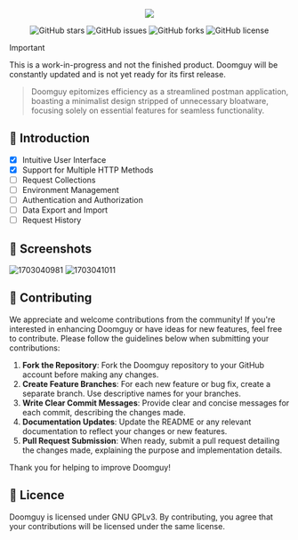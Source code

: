 <p align="center">
  <img src="https://github.com/CMOISDEAD/doomguy/assets/51010598/8a89ddc8-eadd-478d-b0b0-63d0711345f9" />
</p>

<div align="center">

![GitHub stars](https://img.shields.io/github/stars/cmoisdead/doomguy)
![GitHub issues](https://img.shields.io/github/issues/cmoisdead/doomguy)
![GitHub forks](https://img.shields.io/github/forks/cmoisdead/doomguy)
![GitHub license](https://img.shields.io/github/license/CMOISDEAD/doomguy)

</div>

> [!IMPORTANT]
> This is a work-in-progress and not the finished product.
> Doomguy will be constantly updated and is not yet ready for its first release.

> Doomguy epitomizes efficiency as a streamlined postman application, boasting a minimalist design stripped of unnecessary bloatware, focusing solely on essential features for seamless functionality.

## 🥓 Introduction

- [x] Intuitive User Interface
- [x] Support for Multiple HTTP Methods
- [ ] Request Collections
- [ ] Environment Management
- [ ] Authentication and Authorization
- [ ] Data Export and Import
- [ ] Request History

## 📸 Screenshots

![1703040981](https://github.com/CMOISDEAD/doomguy/assets/51010598/bba0cb9d-266d-45e2-86ea-e6897c3c28aa)
![1703041011](https://github.com/CMOISDEAD/doomguy/assets/51010598/8563168b-58e4-451e-a06e-f3551b88e511)

## 🤝 Contributing
We appreciate and welcome contributions from the community! If you're interested in enhancing Doomguy or have ideas for new features, feel free to contribute. Please follow the guidelines below when submitting your contributions:

1. **Fork the Repository**: Fork the Doomguy repository to your GitHub account before making any changes.
2. **Create Feature Branches**: For each new feature or bug fix, create a separate branch. Use descriptive names for your branches.
3. **Write Clear Commit Messages**: Provide clear and concise messages for each commit, describing the changes made.
4. **Documentation Updates**: Update the README or any relevant documentation to reflect your changes or new features.
5. **Pull Request Submission**: When ready, submit a pull request detailing the changes made, explaining the purpose and implementation details.

Thank you for helping to improve Doomguy!

## 🧻 Licence

Doomguy is licensed under GNU GPLv3. By contributing, you agree that your contributions will be licensed under the same license.
